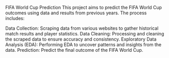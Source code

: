 FIFA World Cup Prediction
This project aims to predict the FIFA World Cup outcomes using data and results from previous years. The process includes:

Data Collection: Scraping data from various websites to gather historical match results and player statistics.
Data Cleaning: Processing and cleaning the scraped data to ensure accuracy and consistency.
Exploratory Data Analysis (EDA): Performing EDA to uncover patterns and insights from the data.
Prediction:  Predict the final outcome of the FIFA World Cup.
